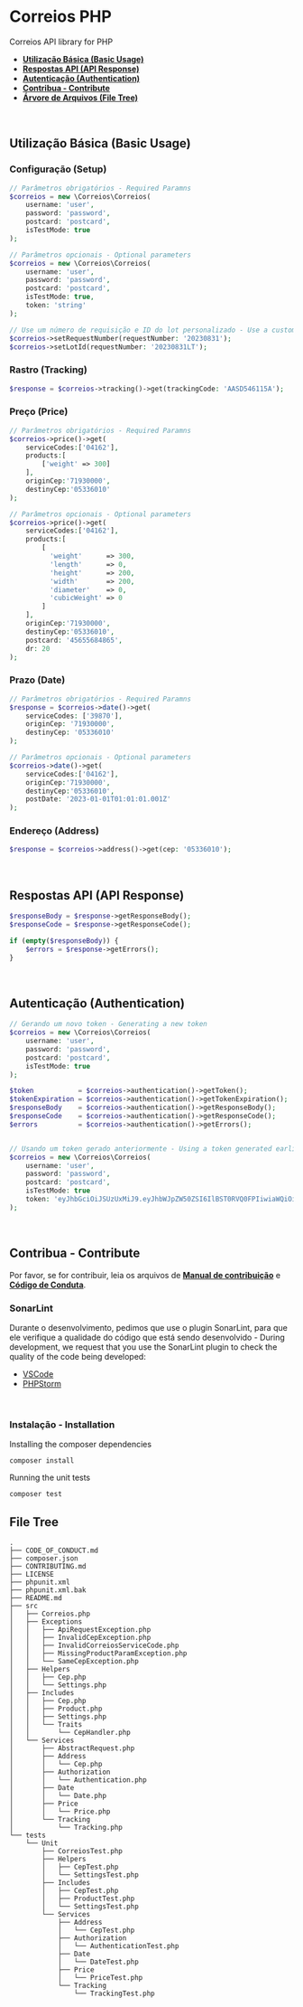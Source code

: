 # Correios PHP
Correios API library for PHP

* **[Utilização Básica (Basic Usage)](#usage)**
* **[Respostas API (API Response)](#response)**
* **[Autenticação (Authentication)](#auth)**
* **[Contribua - Contribute](#contribute)**
* **[Árvore de Arquivos (File Tree)](#tree)**

<br/>

<h2 id="usage">Utilização Básica (Basic Usage)</h2>

### Configuração (Setup)
```PHP
// Parâmetros obrigatórios - Required Paramns
$correios = new \Correios\Correios(
    username: 'user',
    password: 'password',
    postcard: 'postcard',
    isTestMode: true
);

// Parâmetros opcionais - Optional parameters
$correios = new \Correios\Correios(
    username: 'user',
    password: 'password',
    postcard: 'postcard',
    isTestMode: true,
    token: 'string'
);

// Use um número de requisição e ID do lot personalizado - Use a custom request number and Lot ID
$correios->setRequestNumber(requestNumber: '20230831');
$correios->setLotId(requestNumber: '20230831LT');
```

### Rastro (Tracking)
```PHP
$response = $correios->tracking()->get(trackingCode: 'AASD546115A');
```

### Preço (Price)
```PHP
// Parâmetros obrigatórios - Required Paramns
$correios->price()->get(
    serviceCodes:['04162'],
    products:[
        ['weight' => 300]
    ],
    originCep:'71930000',
    destinyCep:'05336010'
);

// Parâmetros opcionais - Optional parameters
$correios->price()->get(
    serviceCodes:['04162'],
    products:[
        [
          'weight'      => 300,
          'length'      => 0,
          'height'      => 200,
          'width'       => 200,
          'diameter'    => 0,
          'cubicWeight' => 0
        ]
    ],
    originCep:'71930000',
    destinyCep:'05336010',
    postcard: '45655684865',
    dr: 20
);
```

### Prazo (Date)
```PHP
// Parâmetros obrigatórios - Required Paramns
$response = $correios->date()->get(
    serviceCodes: ['39870'],
    originCep: '71930000',
    destinyCep: '05336010'
);

// Parâmetros opcionais - Optional parameters
$correios->date()->get(
    serviceCodes:['04162'],
    originCep:'71930000',
    destinyCep:'05336010',
    postDate: '2023-01-01T01:01:01.001Z'
);
```

### Endereço (Address)
```PHP
$response = $correios->address()->get(cep: '05336010');
```

<br/>

<h2 id="response">Respostas API (API Response)</h2>

```PHP
$responseBody = $response->getResponseBody();
$responseCode = $response->getResponseCode();

if (empty($responseBody)) {
    $errors = $response->getErrors();
}
```

<br/>

<h2 id="auth">Autenticação (Authentication)</h2>

```PHP
// Gerando um novo token - Generating a new token
$correios = new \Correios\Correios(
    username: 'user',
    password: 'password',
    postcard: 'postcard',
    isTestMode: true
);

$token           = $correios->authentication()->getToken();
$tokenExpiration = $correios->authentication()->getTokenExpiration();
$responseBody    = $correios->authentication()->getResponseBody();
$responseCode    = $correios->authentication()->getResponseCode();
$errors          = $correios->authentication()->getErrors();


// Usando um token gerado anteriormente - Using a token generated earlie
$correios = new \Correios\Correios(
    username: 'user',
    password: 'password',
    postcard: 'postcard',
    isTestMode: true
    token: 'eyJhbGciOiJSUzUxMiJ9.eyJhbWJpZW50ZSI6IlBST0RVQ0FPIiwiaWQiOiI0MDExMjE1NDAwMDE5MCIsInBmbCI6IlBKIiwiY25waiI6IjQwMTEyMTU0MDAwMTkwIiwiY29udHJhdG8iOnsibnVtZXJvIjoiOTkxMjYxNjgzOSIsImRyIjoyMCwiYXBpIjpbMjcsMzQsMzUsNDEsNzYsODcsNTY2XX0sImlwIjoiMTcwLjc4LjY4Ljg2LDE3MC43OC42OC44NiIsImlhdCI6MTY5MjY0MTU2MywiaXNzIjoidG9rZW4tc2VydmljZSIsImV4cCI6MTY5MjcyNzk2MywianRpIjoiZGViMTczM2EtYmVjYS00NmIyLWFkNGYtYWQ5ZjBkYWFlZjhlIn0.uxJCCQFj0c1qzI4BGk9JWTh6TT_Drp7YaMbKQoT9m-ie5wXRun4cOuQdbj28MQR3IYuntB2B9C8aqSoa_eXADtvf4J2H-ZTWS0wAnxsxxkNf1lXmHYrD2jCgRMVgQ_2dy40uBt0bJyk0M9e4jNg2almtZMlAwjbVrgSbopuNrqhHe49GuDIuQzJLqsNC60mA6KberD9eSSNZsvHbgNYQysK0mZTkIFdWy8DBJ7b5FrbLzbeikqKbRW9pDj_3Q-YrxhwQ79ZjEF8dLiAU3BcCDHwOxpSv6HKD5984mz1VppFXcaBAsqW6oB9iCHrENjVqtRXa8mx0nqbjelyz0Of6qA'
);

```

<br/>

<h2 id="contribute">Contribua - Contribute</h2>

Por favor, se for contribuir, leia os arquivos de **[Manual de contribuição](CONTRIBUTING.md)** e **[Código de Conduta](CODE_OF_CONDUCT.md)**.

### SonarLint
Durante o desenvolvimento, pedimos que use o plugin SonarLint, para que ele verifique a qualidade do código que está sendo desenvolvido - During development, we request that you use the SonarLint plugin to check the quality of the code being developed:

* [VSCode](https://marketplace.visualstudio.com/items?itemName=SonarSource.sonarlint-vscode)
* [PHPStorm](https://plugins.jetbrains.com/plugin/7973-sonarlint)

<br/>

### Instalação - Installation

Installing the composer dependencies
```shell
composer install
```

Running the unit tests
```shell
composer test
```

<h2 id="tree">File Tree</h2>

```
.
├── CODE_OF_CONDUCT.md
├── composer.json
├── CONTRIBUTING.md
├── LICENSE
├── phpunit.xml
├── phpunit.xml.bak
├── README.md
├── src
│   ├── Correios.php
│   ├── Exceptions
│   │   ├── ApiRequestException.php
│   │   ├── InvalidCepException.php
│   │   ├── InvalidCorreiosServiceCode.php
│   │   ├── MissingProductParamException.php
│   │   └── SameCepException.php
│   ├── Helpers
│   │   ├── Cep.php
│   │   └── Settings.php
│   ├── Includes
│   │   ├── Cep.php
│   │   ├── Product.php
│   │   ├── Settings.php
│   │   └── Traits
│   │       └── CepHandler.php
│   └── Services
│       ├── AbstractRequest.php
│       ├── Address
│       │   └── Cep.php
│       ├── Authorization
│       │   └── Authentication.php
│       ├── Date
│       │   └── Date.php
│       ├── Price
│       │   └── Price.php
│       └── Tracking
│           └── Tracking.php
└── tests
    └── Unit
        ├── CorreiosTest.php
        ├── Helpers
        │   ├── CepTest.php
        │   └── SettingsTest.php
        ├── Includes
        │   ├── CepTest.php
        │   ├── ProductTest.php
        │   └── SettingsTest.php
        └── Services
            ├── Address
            │   └── CepTest.php
            ├── Authorization
            │   └── AuthenticationTest.php
            ├── Date
            │   └── DateTest.php
            ├── Price
            │   └── PriceTest.php
            └── Tracking
                └── TrackingTest.php

```

